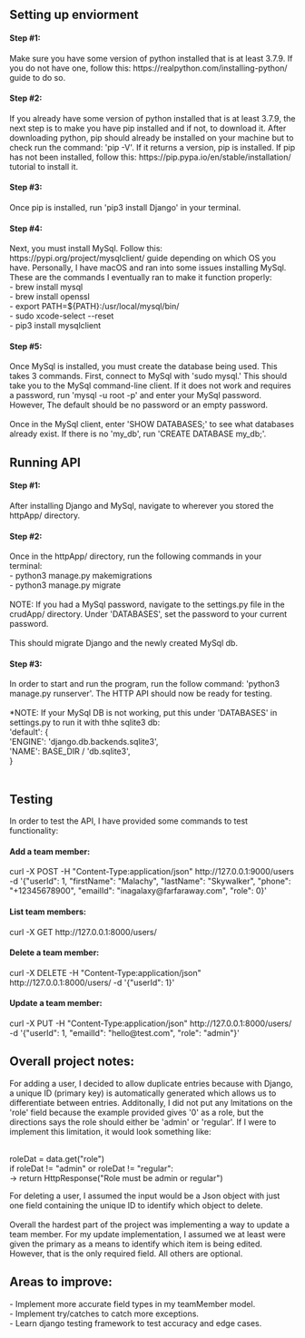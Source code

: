 <h2> Setting up enviorment </h2>
<h4>Step #1:</h4>
Make sure you have some version of python installed that is at least 3.7.9. If you do not have one, follow this: https://realpython.com/installing-python/ guide to do so.

<h4>Step #2:</h4>
If you already have some version of python installed that is at least 3.7.9, the next step is to make you have pip installed and if not, to download it. After downloading python, pip should already be installed on your machine but to check run the command: 'pip -V'. If it returns a version, pip is installed. If pip has not been installed, follow this: https://pip.pypa.io/en/stable/installation/ tutorial to install it.

<h4>Step #3:</h4>
Once pip is installed, run 'pip3 install Django' in your terminal.

<h4>Step #4:</h4>
Next, you must install MySql. Follow this: https://pypi.org/project/mysqlclient/ guide depending on which OS you have. Personally, I have macOS and ran into some issues installing MySql. These are the commands I eventually ran to make it function properly: <br />
- brew install mysql<br />
- brew install openssl<br />
- export PATH=${PATH}:/usr/local/mysql/bin/<br />
- sudo xcode-select --reset<br />
- pip3 install mysqlclient<br />

<h4>Step #5:</h4>
Once MySql is installed, you must create the database being used. This takes 3 commands. First, connect to MySql with 'sudo mysql.' This should take you to the MySql command-line client. If it does not work and requires a password, run 'mysql -u root -p' and enter your MySql password. However, The default should be no password or an empty password.<br />
<br />
Once in the MySql client, enter 'SHOW DATABASES;' to see what databases already exist. If there is no 'my_db', run 'CREATE DATABASE my_db;'.

<h2> Running API </h2>
<h4>Step #1:</h4>
After installing Django and MySql, navigate to wherever you stored the httpApp/ directory.

<h4>Step #2:</h4>
Once in the httpApp/ directory, run the following commands in your terminal:<br />
- python3 manage.py makemigrations<br />
- python3 manage.py migrate<br />
<br />
NOTE: If you had a MySql password, navigate to the settings.py file in the crudApp/ directory. Under 'DATABASES', set the password to your current password.<br />
<br />
This should migrate Django and the newly created MySql db.

<h4>Step #3:</h4>
In order to start and run the program, run the follow command: 'python3 manage.py runserver'. The HTTP API should now be ready for testing.<br />
<br />
*NOTE: If your MySql DB is not working, put this under 'DATABASES' in settings.py to run it with thhe sqlite3 db:<br />
	'default': {<br />
    	'ENGINE': 'django.db.backends.sqlite3',<br />
    	'NAME': BASE_DIR / 'db.sqlite3',<br />
	}<br />
<br />
<h2> Testing </h2>
In order to test the API, I have provided some commands to test functionality:

<h4>Add a team member: </h4>
curl -X POST -H "Content-Type:application/json" http://127.0.0.1:9000/users -d '{"userId": 1, "firstName": "Malachy", "lastName": "Skywalker", "phone": "+12345678900", "emailId": "inagalaxy@farfaraway.com", "role": 0}'

<h4>List team members:</h4>
curl -X GET http://127.0.0.1:8000/users/

<h4>Delete a team member:</h4>
curl -X DELETE -H "Content-Type:application/json" http://127.0.0.1:8000/users/ -d '{"userId": 1}'

<h4>Update a team member:</h4>
curl -X PUT -H "Content-Type:application/json" http://127.0.0.1:8000/users/ -d '{"userId": 1, "emailId": "hello@test.com", "role": "admin"}'

<h2> Overall project notes: </h2>
For adding a user, I decided to allow duplicate entries because with Django, a unique ID (primary key) is automatically generated which allows us to differentiate between entries. Additonally, I did not put any lmitations on the 'role' field because the example provided gives '0' as a role, but the directions says the role should either be 'admin' or  'regular'. If I were to implement this limitation, it would look something like:<br />
<br />

roleDat = data.get("role")<br />
if roleDat !=  "admin" or roleDat != "regular":<br />
-> return HttpResponse("Role must be admin or regular")<br />

For deleting a user, I assumed the input would be a Json object with just one field containing the unique ID to identify which object to delete.<br />
<br />
Overall the hardest part of the project was implementing a way to update a team member. For my update implementation, I assumed we at least were given the primary as a means to identify which item is being edited. However, that is the only required field. All others are optional.

<h2> Areas to improve: </h2>
- Implement more accurate field types in my teamMember model.<br />
- Implement try/catches to catch more exceptions.<br />
- Learn django testing framework to test accuracy and edge cases.
